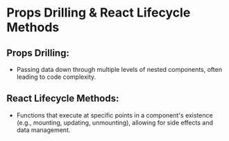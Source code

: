 # Props Drilling & React Lifecycle Methods

## Props Drilling: 
- Passing data down through multiple levels of nested components, often leading to code complexity.

## React Lifecycle Methods: 
- Functions that execute at specific points in a component's existence (e.g., mounting, updating, unmounting), allowing for side effects and data management.

